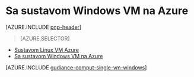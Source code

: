 <properties
   pageTitle="Sa sustavom Windows VM | Referenca arhitektura | Microsoft Azure"
   description="Kako pokrenuti na VM Azure, plaćanje pažnju na skalabilnost, otpornost, mogućnost upravljanja i sigurnost."
   services=""
   documentationCenter="na"
   authors="MikeWasson"
   manager="roshar"
   editor=""
   tags=""/>

<tags
   ms.service="guidance"
   ms.devlang="na"
   ms.topic="article"
   ms.tgt_pltfrm="na"
   ms.workload="na"
   ms.date="10/20/2016"
   ms.author="mwasson"/>

# <a name="running-a-windows-vm-on-azure"></a>Sa sustavom Windows VM na Azure

[AZURE.INCLUDE [pnp-header](../../includes/guidance-pnp-header-include.md)]

> [AZURE.SELECTOR]
- [Sustavom Linux VM Azure](guidance-compute-single-vm-linux.md)
- [Sa sustavom Windows VM na Azure](guidance-compute-single-vm.md)

[AZURE.INCLUDE [gudiance-comput-single-vm-windows](../../includes/guidance-compute-single-vm-windows.md)]

